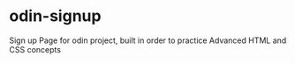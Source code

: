 # odin-signup
Sign up Page for odin project, built in order to practice Advanced HTML and CSS concepts

